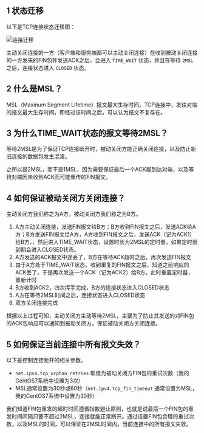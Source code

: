 ## 1 状态迁移
以下是TCP连接状态迁移图：

![连接迁移](https://hellobug0.github.io/tcp/png/%E7%8A%B6%E6%80%81%E8%BF%81%E7%A7%BB.png)

主动关闭连接的一方（客户端和服务端都可以主动关闭连接）在收到被动关闭连接的一方发来的FIN包并发送ACK之后，会进入 `TIME_WAIT` 状态，并且在等待 `2MSL` 之后，连接状态进入 `CLOSED` 状态。

## 2 什么是MSL？
MSL（Maxinum Segment Lifetime）报文最大生存时间，TCP连接中，发往对端的报文最大生存时间，即经过该时间之后，可以认为报文不复存在。

## 3 为什么TIME_WAIT状态的报文等待2MSL？
等待2MSL是为了保证TCP连接断开时，被动关闭方能正确关闭连接，以及防止新旧连接的数据包发生混淆。

之所以是2MSL，而不是1MSL，因为需要保证最后一个ACK能到达对端，以及等待对端因未收到ACK而可能重传的FIN报文。

## 4 如何保证被动关闭方关闭连接？
主动关闭方我们称之为A方，被动关闭方我们称之为B方。

1. A方主动关闭连接，发送FIN报文给B方；B方收到FIN报文之后，发送ACK给A方；B方发送FIN报文给A方，A方收到FIN报文之后，发送ACK（记为ACK1）给B方，，然后进入TIME_WAIT状态，设置时长为2MSL的定时器，如果定时器到期会进入CLOSED状态。
2. A方发送的ACK报文中途丢了，B方在等待ACK超时之后，再次发送FIN报文
3. 由于A方处于TIME_WAIT状态，收到重复的FIN报文之后，知道之前响应的ACK丢了，于是再次发送一个ACK（记为ACK2）给B方，此时重置定时器，重新计时
4. B方收到ACK2，四次挥手完成，B方的连接状态进入CLOSED状态
5. A方在等待2MSL时间之后，连接状态进入CLOSED状态
6. 双方关闭连接完成

根据以上过程可知，主动关闭方主动等待2MSL，主要为了防止其发送的对FIN包的ACK包响应可以通知到被动关闭方，保证被动关闭方关闭连接。

## 5 如何保证当前连接中所有报文失效？
以下是控制连接断开的相关参数。
- `net.ipv4.tcp_orphan_retries` 取值为被动关闭方FIN包的重试次数（我的CentOS7系统中设置为3次）
- MSL通常设置为30秒或60秒（`net.ipv4.tcp_fin_timeout` 通常设置为MSL，我的CentOS7系统中设置为30秒）

我们知道FIN包重发的超时时间遵循指数避让原则，也就是说最后一个FIN包的重发时间间隔只要不超过2MSL，连接就能正常断开。通过设置FIN包合理的重试次数，以及MSL的时间，可以保证在2MSL时间内，当前连接中的所有报文失效。
